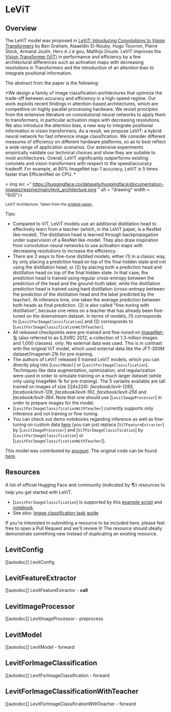 <!--Copyright 2022 The HuggingFace Team. All rights reserved.

Licensed under the Apache License, Version 2.0 (the "License"); you may not use this file except in compliance with
the License. You may obtain a copy of the License at

http://www.apache.org/licenses/LICENSE-2.0

Unless required by applicable law or agreed to in writing, software distributed under the License is distributed on
an "AS IS" BASIS, WITHOUT WARRANTIES OR CONDITIONS OF ANY KIND, either express or implied. See the License for the
specific language governing permissions and limitations under the License.

⚠️ Note that this file is in Markdown but contain specific syntax for our doc-builder (similar to MDX) that may not be
rendered properly in your Markdown viewer.

-->

# LeViT

## Overview

The LeViT model was proposed in [LeViT: Introducing Convolutions to Vision Transformers](https://arxiv.org/abs/2104.01136) by Ben Graham, Alaaeldin El-Nouby, Hugo Touvron, Pierre Stock, Armand Joulin, Herv é J é gou, Matthijs Douze. LeViT improves the [Vision Transformer (ViT)](vit) in performance and efficiency by a few architectural differences such as activation maps with decreasing resolutions in Transformers and the introduction of an attention bias to integrate positional information.

The abstract from the paper is the following:

*We design a family of image classification architectures that optimize the trade-off between accuracy
and efficiency in a high-speed regime. Our work exploits recent findings in attention-based architectures,
which are competitive on highly parallel processing hardware. We revisit principles from the extensive
literature on convolutional neural networks to apply them to transformers, in particular activation maps
with decreasing resolutions. We also introduce the attention bias, a new way to integrate positional information
in vision transformers. As a result, we propose LeVIT: a hybrid neural network for fast inference image classification.
We consider different measures of efficiency on different hardware platforms, so as to best reflect a wide range of
application scenarios. Our extensive experiments empirically validate our technical choices and show they are suitable
to most architectures. Overall, LeViT significantly outperforms existing convnets and vision transformers with respect
to the speed/accuracy tradeoff. For example, at 80% ImageNet top-1 accuracy, LeViT is 5 times faster than EfficientNet on CPU. *

< img src =" https://huggingface.co/datasets/huggingface/documentation-images/resolve/main/levit_architecture.png "
alt = "drawing" width = "600"/>

<small> LeViT Architecture. Taken from the <a href="https://arxiv.org/abs/2104.01136"> original paper </a>.</small>

Tips:

- Compared to ViT, LeViT models use an additional distillation head to effectively learn from a teacher (which, in the LeViT paper, is a ResNet like-model). The distillation head is learned through backpropagation under supervision of a ResNet like-model. They also draw inspiration from convolution neural networks to use activation maps with decreasing resolutions to increase the efficiency.
- There are 2 ways to fine-tune distilled models, either (1) in a classic way, by only placing a prediction head on top
  of the final hidden state and not using the distillation head, or (2) by placing both a prediction head and distillation
  head on top of the final hidden state. In that case, the prediction head is trained using regular cross-entropy between
  the prediction of the head and the ground-truth label, while the distillation prediction head is trained using hard distillation
  (cross-entropy between the prediction of the distillation head and the label predicted by the teacher). At inference time,
  one takes the average prediction between both heads as final prediction. (2) is also called "fine-tuning with distillation",
  because one relies on a teacher that has already been fine-tuned on the downstream dataset. In terms of models, (1) corresponds
  to [`LevitForImageClassification`] and (2) corresponds to [`LevitForImageClassificationWithTeacher`].
- All released checkpoints were pre-trained and fine-tuned on  [ImageNet-1k](https://huggingface.co/datasets/imagenet-1k)
  (also referred to as ILSVRC 2012, a collection of 1.3 million images and 1,000 classes). only. No external data was used. This is in
  contrast with the original ViT model, which used external data like the JFT-300M dataset/Imagenet-21k for
  pre-training.
- The authors of LeViT released 5 trained LeViT models, which you can directly plug into [`LevitModel`] or [`LevitForImageClassification`].
  Techniques like data augmentation, optimization, and regularization were used in order to simulate training on a much larger dataset
  (while only using ImageNet-1k for pre-training). The 5 variants available are (all trained on images of size 224x224):
  *facebook/levit-128S*, *facebook/levit-128*, *facebook/levit-192*, *facebook/levit-256* and
  *facebook/levit-384*. Note that one should use [`LevitImageProcessor`] in order to
  prepare images for the model.
- [`LevitForImageClassificationWithTeacher`] currently supports only inference and not training or fine-tuning.
- You can check out demo notebooks regarding inference as well as fine-tuning on custom data [here](https://github.com/NielsRogge/Transformers-Tutorials/tree/master/VisionTransformer)
  (you can just replace [`ViTFeatureExtractor`] by [`LevitImageProcessor`] and [`ViTForImageClassification`] by [`LevitForImageClassification`] or [`LevitForImageClassificationWithTeacher`]).

This model was contributed by [anugunj](https://huggingface.co/anugunj). The original code can be found [here](https://github.com/facebookresearch/LeViT).

## Resources

A list of official Hugging Face and community (indicated by 🌎) resources to help you get started with LeViT.

<PipelineTag pipeline="image-classification"/>

- [`LevitForImageClassification`] is supported by this [example script](https://github.com/huggingface/transformers/tree/main/examples/pytorch/image-classification) and [notebook](https://colab.research.google.com/github/huggingface/notebooks/blob/main/examples/image_classification.ipynb).
- See also: [Image classification task guide](../tasks/image_classification)

If you're interested in submitting a resource to be included here, please feel free to open a Pull Request and we'll review it! The resource should ideally demonstrate something new instead of duplicating an existing resource.

## LevitConfig

[[autodoc]] LevitConfig

## LevitFeatureExtractor

[[autodoc]] LevitFeatureExtractor
    - __call__

## LevitImageProcessor

  [[autodoc]] LevitImageProcessor
    - preprocess


## LevitModel

[[autodoc]] LevitModel
    - forward

## LevitForImageClassification

[[autodoc]] LevitForImageClassification
    - forward

## LevitForImageClassificationWithTeacher

[[autodoc]] LevitForImageClassificationWithTeacher
    - forward
